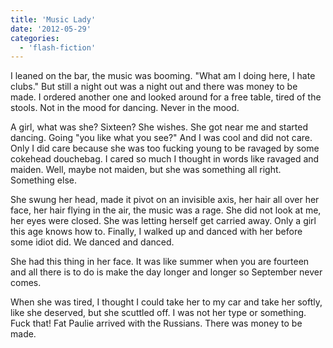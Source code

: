 ```yaml
---
title: 'Music Lady'
date: '2012-05-29'
categories:
  - 'flash-fiction'
---
```


I leaned on the bar, the music was booming. "What am I doing here, I hate
clubs." But still a night out was a night out and there was money to be made. I
ordered another one and looked around for a free table, tired of the stools. Not
in the mood for dancing. Never in the mood.

<!-- truncate -->


A girl, what was she? Sixteen? She wishes. She got near me and started dancing.
Going "you like what you see?" And I was cool and did not care. Only I did care
because she was too fucking young to be ravaged by some cokehead douchebag. I
cared so much I thought in words like ravaged and maiden. Well, maybe not
maiden, but she was something all right. Something else.

She swung her head, made it pivot on an invisible axis, her hair all over her
face, her hair flying in the air, the music was a rage. She did not look at me,
her eyes were closed. She was letting herself get carried away. Only a girl this
age knows how to. Finally, I walked up and danced with her before some idiot
did. We danced and danced.

She had this thing in her face. It was like summer when you are fourteen and all
there is to do is make the day longer and longer so September never comes.

When she was tired, I thought I could take her to my car and take her softly,
like she deserved, but she scuttled off. I was not her type or something. Fuck
that! Fat Paulie arrived with the Russians. There was money to be made.
